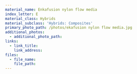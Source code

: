 ```yaml
---
material_name: Enkafusion nylon flow media
index_letter: E
material_class: Hybrids
material_subclass: 'Hybrids: Composites'
primary_photo_path: /photos/ekafusion nylon flow media.jpg
additional_photos:
  - additional_photo_path:
links:
  - link_title:
    link_address:
files:
  - file_name:
    file_path:
---
```




